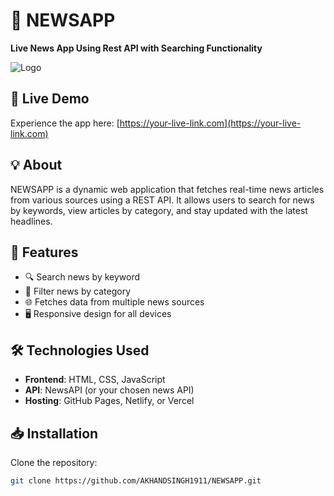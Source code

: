 # 📰 NEWSAPP

**Live News App Using Rest API with Searching Functionality**

![Logo](./public/images/Screenshot.png)

## 🚀 Live Demo

Experience the app here: [https://your-live-link.com](https://your-live-link.com)

## 💡 About

NEWSAPP is a dynamic web application that fetches real-time news articles from various sources using a REST API. It allows users to search for news by keywords, view articles by category, and stay updated with the latest headlines.

## 🔧 Features

- 🔍 Search news by keyword
- 📂 Filter news by category
- 🌐 Fetches data from multiple news sources
- 🖥️ Responsive design for all devices

## 🛠️ Technologies Used

- **Frontend**: HTML, CSS, JavaScript
- **API**: NewsAPI (or your chosen news API)
- **Hosting**: GitHub Pages, Netlify, or Vercel

## 📥 Installation

Clone the repository:

```bash
git clone https://github.com/AKHANDSINGH1911/NEWSAPP.git

